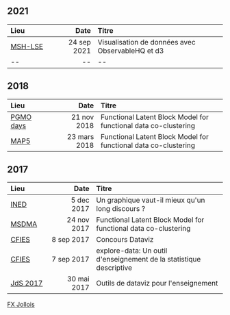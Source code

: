 <!--
A garder pour création PDF : Markdown to Beamer
https://infolit.be/docs/slides_md.pdf
pandoc -t beamer -o fichier.pdf fichier.md
-->

<style>
td {
  min-width: 80px;
}
</style>

## 2021

| Lieu | Date | Titre |
|:----|-----:|:--|
| [MSH-LSE](2021-09-24--MSH-LSE) | 24 sep 2021 | Visualisation de données avec ObservableHQ et d3 |
| -- | -- | -- |

## 2018

| Lieu | Date | Titre |
|:----|-----:|:--|
| [PGMO days](2018-11-21--PGMO-days/FunLBM.pdf) | 21 nov 2018 | Functional Latent Block Model for functional data co-clustering |
| [MAP5](2018-03-23--Seminaire-MAP5/FunLBM.pdf) | 23 mars 2018 | Functional Latent Block Model  for functional data co-clustering |

## 2017

| Lieu | Date | Titre |
|:----|-----:|:--|
| [INED](2017-12-05--Seminaire-INED/) | 5 dec 2017 | Un graphique vaut-il mieux qu'un long discours ? |
| [MSDMA](2017-11-24--Seminaire-MSDMA/FunLBM.pdf) | 24 nov 2017 | Functional Latent Block Model  for functional data co-clustering |
| [CFIES](2017-09-08--CFIES--concours-Dataviz/) | 8 sep 2017 | Concours Dataviz |
| [CFIES](http://fxjollois.github.io/explore-data-presentation) | 7 sep 2017 | explore-data: Un outil d'enseignement de la statistique descriptive |
| [JdS 2017](2017-05-30--JdS--outils-dataviz/) | 30 mai 2017 | Outils de dataviz pour l'enseignement |

[FX Jollois](http://fxjollois.github.io)
